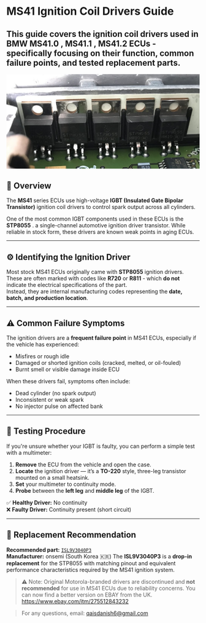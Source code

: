 # MS41 Ignition Coil Drivers Guide

This guide covers the ignition coil drivers used in **BMW MS41.0** , **MS41.1** , **MS41.2**  ECUs - specifically focusing on their function, common failure points, and tested replacement parts.
---
![IGBT SCREENSHOT](https://github.com/yoqais/MS41-IGNITION-COIL-DRIVER/blob/main/igbt2.jpg?raw=true)

## 🔌 Overview

The **MS41** series ECUs use high-voltage **IGBT (Insulated Gate Bipolar Transistor)** ignition coil drivers to control spark output across all cylinders.

One of the most common IGBT components used in these ECUs is the **STP8055** . a single-channel automotive ignition driver transistor. While reliable in stock form, these drivers are known weak points in aging ECUs.

---

## ⚙️ Identifying the Ignition Driver

Most stock MS41 ECUs originally came with **STP8055** ignition drivers.  
These are often marked with codes like **R720** or **R811** - which **do not** indicate the electrical specifications of the part.  
Instead, they are internal manufacturing codes representing the **date, batch, and production location**.

---

## ⚠️ Common Failure Symptoms

The ignition drivers are a **frequent failure point** in MS41 ECUs, especially if the vehicle has experienced:

- Misfires or rough idle  
- Damaged or shorted ignition coils (cracked, melted, or oil-fouled)  
- Burnt smell or visible damage inside ECU  

When these drivers fail, symptoms often include:

- Dead cylinder (no spark output)  
- Inconsistent or weak spark  
- No injector pulse on affected bank  

---

## 🧰 Testing Procedure

If you're unsure whether your IGBT is faulty, you can perform a simple test with a multimeter:

1. **Remove** the ECU from the vehicle and open the case.  
2. **Locate** the ignition driver — it’s a **TO-220** style, three-leg transistor mounted on a small heatsink.  
3. **Set** your multimeter to continuity mode.  
4. **Probe** between the **left leg** and **middle leg** of the IGBT.  

✅ **Healthy Driver:** No continuity  
❌ **Faulty Driver:** Continuity present (short circuit)

---

## 🔧 Replacement Recommendation

**Recommended part:** [`ISL9V3040P3`](https://www.onsemi.com/download/data-sheet/pdf/isl9v3040p3-d.pdf)  
**Manufacturer:** onsemi (South Korea 🇰🇷)
The **ISL9V3040P3** is a **drop-in replacement** for the STP8055 with matching pinout and equivalent performance characteristics required by the MS41 ignition system.

> ⚠️ Note: Original Motorola-branded drivers are discontinued and **not recommended** for use in MS41 ECUs due to reliability concerns.
> You can now find a better version on EBAY from the UK.
 https://www.ebay.com/itm/275512843232


> For any questions, email: qaisdanish6@gmail.com
